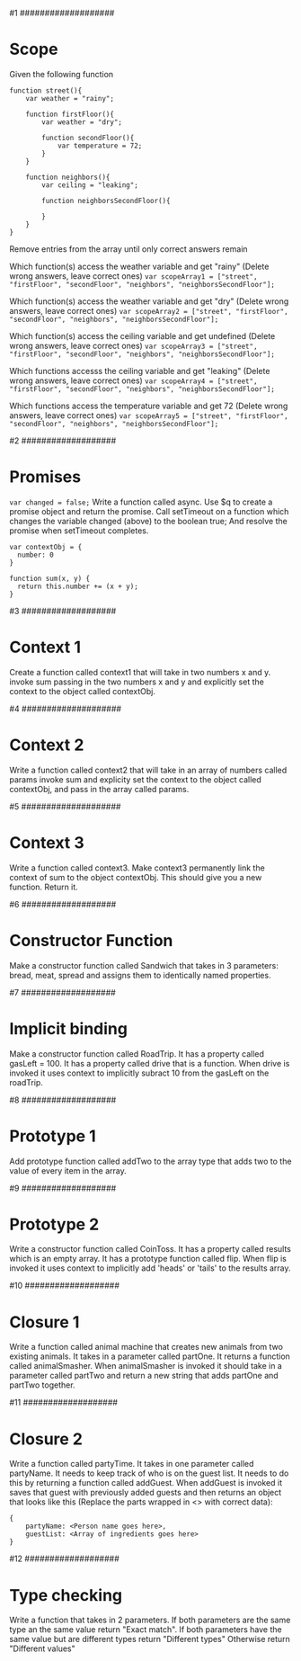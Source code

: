  #1  ###################
 # Scope
 Given the following function
 ```
 function street(){
     var weather = "rainy";

     function firstFloor(){
         var weather = "dry";

         function secondFloor(){
             var temperature = 72;
         }
     }

     function neighbors(){
         var ceiling = "leaking";

         function neighborsSecondFloor(){

         }
     }
 }
 ```

 Remove entries from the array until only correct answers remain

 Which function(s) access the weather variable and get "rainy" (Delete wrong answers, leave correct ones)
`var scopeArray1 = ["street", "firstFloor", "secondFloor", "neighbors", "neighborsSecondFloor"];`

 Which function(s) access the weather variable and get "dry" (Delete wrong answers, leave correct ones)
`var scopeArray2 = ["street", "firstFloor", "secondFloor", "neighbors", "neighborsSecondFloor"];`

 Which function(s) access the ceiling variable and get undefined (Delete wrong answers, leave correct ones)
`var scopeArray3 = ["street", "firstFloor", "secondFloor", "neighbors", "neighborsSecondFloor"];`

 Which functions accesss the ceiling variable and get "leaking" (Delete wrong answers, leave correct ones)
`var scopeArray4 = ["street", "firstFloor", "secondFloor", "neighbors", "neighborsSecondFloor"];`

 Which functions access the temperature variable and get 72 (Delete wrong answers, leave correct ones)
`var scopeArray5 = ["street", "firstFloor", "secondFloor", "neighbors", "neighborsSecondFloor"];`


 #2  ###################
 # Promises
`var changed = false;`
  Write a function called async.
  Use $q to create a promise object and return the promise.
  Call setTimeout on a function
  which changes the variable changed (above) to the boolean true;
  And resolve the promise when setTimeout completes.


```
var contextObj = {
  number: 0
}

function sum(x, y) {
  return this.number += (x + y);
}
```

 #3 ###################
 # Context 1
 Create a function called context1 that will take in two numbers x and y.
 invoke sum passing in the two numbers x and y and explicitly set the context to the object called contextObj.

 #4 ####################
 # Context 2
 Write a function called context2 that will take in an array of numbers called params
 invoke sum and explicity set the context to the object called contextObj, and pass in the array called params.


 #5 ####################
 # Context 3
 Write a function called context3.
 Make context3 permanently link the context of sum to the object contextObj.
 This should give you a new function. Return it.



 #6  ###################
 # Constructor Function
 Make a constructor function called Sandwich that takes in 3 parameters: bread, meat, spread and assigns them to identically named properties.




 #7  ###################
 # Implicit binding
 Make a constructor function called RoadTrip.  It has a property called gasLeft = 100.  It has a property called drive that is a function.  When drive is invoked it uses context to implicitly subract 10 from the gasLeft on the roadTrip.



 #8  ###################
 # Prototype 1
 Add prototype function called addTwo to the array type that adds two to the value of every item in the array.




 #9  ###################
 # Prototype 2
 Write a constructor function called CoinToss.  It has a property called results which is an empty array.  It has a prototype function called flip.  When flip is invoked it uses context to implicitly add 'heads' or 'tails' to the results array.




 #10  ###################
 # Closure 1
 Write a function called animal machine that creates new animals from two existing animals.  It takes in a parameter called partOne.  It returns a function called animalSmasher.
 When animalSmasher is invoked it should take in a parameter called partTwo and return a new string that adds partOne and partTwo together.



 #11  ###################
 # Closure 2
 Write a function called partyTime.  It takes in one parameter called partyName.
 It needs to keep track of who is on the guest list.
 It needs to do this by returning a function called addGuest.
 When addGuest is invoked it saves that guest with previously added guests and then returns an object that looks like this (Replace the parts wrapped in <> with correct data):
 ```
 {
     partyName: <Person name goes here>,
     guestList: <Array of ingredients goes here>
 }
 ```



 #12  ###################
 # Type checking
 Write a function that takes in 2 parameters.
 If both parameters are the same type an the same value return "Exact match".
 If both parameters have the same value but are different types return "Different types"
 Otherwise return "Different values"
